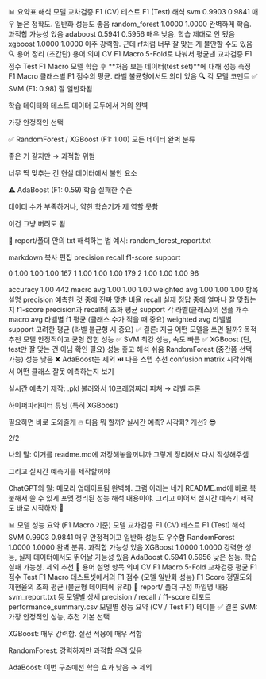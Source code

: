 📊 요약표 해석
모델 교차검증 F1 (CV) 테스트 F1 (Test) 해석
svm 0.9903 0.9841 매우 높은 정확도. 일반화 성능도 좋음
random_forest 1.0000 1.0000 완벽하게 학습. 과적합 가능성 있음
adaboost 0.5941 0.5956 매우 낮음. 학습 제대로 안 됐음
xgboost 1.0000 1.0000 아주 강력함. 근데 rf처럼 너무 잘 맞는 게 불안할 수도 있음
🔍 용어 정리 (초간단)
용어 의미
CV F1 Macro 5-Fold로 나눠서 평균낸 교차검증 F1 점수
Test F1 Macro 모델 학습 후 **처음 보는 데이터(test set)**에 대해 성능 측정
F1 Macro 클래스별 F1 점수의 평균. 라벨 불균형에서도 의미 있음
🔍 각 모델 코멘트
✅ SVM (F1: 0.98)
잘 일반화됨

학습 데이터와 테스트 데이터 모두에서 거의 완벽

가장 안정적인 선택

✅ RandomForest / XGBoost (F1: 1.00)
모든 데이터 완벽 분류

좋은 거 같지만 → 과적합 위험

너무 딱 맞추는 건 현실 데이터에서 불안 요소

⚠️ AdaBoost (F1: 0.59)
학습 실패한 수준

데이터 수가 부족하거나, 약한 학습기가 제 역할 못함

이건 그냥 버려도 됨

🧾 report/폴더 안의 txt 해석하는 법
예시: random_forest_report.txt

markdown
복사
편집
precision recall f1-score support

0 1.00 1.00 1.00 167
1 1.00 1.00 1.00 179
2 1.00 1.00 1.00 96

accuracy 1.00 442
macro avg 1.00 1.00 1.00
weighted avg 1.00 1.00 1.00
항목 설명
precision 예측한 것 중에 진짜 맞춘 비율
recall 실제 정답 중에 얼마나 잘 맞췄는지
f1-score precision과 recall의 조화 평균
support 각 라벨(클래스)의 샘플 개수
macro avg 라벨별 f1 평균 (클래스 수가 적을 때 중요)
weighted avg 라벨별 support 고려한 평균 (라벨 불균형 시 중요)
✅ 결론: 지금 어떤 모델을 쓰면 될까?
목적 추천 모델
안정적이고 균형 잡힌 성능 ✅ SVM
최강 성능, 속도 빠름 ✅ XGBoost (단, test만 잘 맞는 건 아님 확인 필요)
성능 좋고 해석 쉬움 RandomForest (중간쯤 선택 가능)
성능 낮음 ❌ AdaBoost는 제외
⏭️ 다음 스텝 추천
confusion matrix 시각화해서 어떤 클래스 잘못 예측하는지 보기

실시간 예측기 제작: .pkl 불러와서 10프레임짜리 피쳐 → 라벨 추론

하이퍼파라미터 튜닝 (특히 XGBoost)

필요하면 바로 도와줄게 🔥
다음 뭐 할까? 실시간 예측? 시각화? 개선? 😎

2/2

나의 말:
이거를 readme.md에 저장해놓을꺼니까 그렇게 정리해서 다시 작성해주셈

그리고 실시간 예측기를 제작할꺼야

ChatGPT의 말:
메모리 업데이트됨
완벽해. 그럼 아래는 네가 README.md에 바로 복붙해서 쓸 수 있게 포맷 정리된 성능 해석 내용이야.
그리고 이어서 실시간 예측기 제작도 바로 시작하자 💪

📊 모델 성능 요약 (F1 Macro 기준)
모델 교차검증 F1 (CV) 테스트 F1 (Test) 해석
SVM 0.9903 0.9841 매우 안정적이고 일반화 성능도 우수함
RandomForest 1.0000 1.0000 완벽 분류. 과적합 가능성 있음
XGBoost 1.0000 1.0000 강력한 성능, 실제 데이터에서도 뛰어날 가능성 있음
AdaBoost 0.5941 0.5956 낮은 성능. 학습 실패 가능성. 제외 추천
📘 용어 설명
항목 의미
CV F1 Macro 5-Fold 교차검증 평균 F1 점수
Test F1 Macro 테스트셋에서의 F1 점수 (모델 일반화 성능)
F1 Score 정밀도와 재현율의 조화 평균 (불균형 데이터에 유리)
🧾 report/ 폴더 구성
파일명 내용
svm_report.txt 등 모델별 상세 precision / recall / f1-score 리포트
performance_summary.csv 모델별 성능 요약 (CV / Test F1) 테이블
✅ 결론
SVM: 가장 안정적인 성능, 추천 기본 선택

XGBoost: 매우 강력함. 실전 적용에 매우 적합

RandomForest: 강력하지만 과적합 우려 있음

AdaBoost: 이번 구조에선 학습 효과 낮음 → 제외
